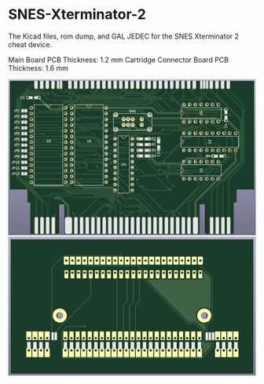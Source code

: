 # SNES-Xterminator-2
The Kicad files, rom dump, and GAL JEDEC for the SNES Xterminator 2 cheat device. 

Main Board PCB Thickness: 1.2 mm
Cartridge Connector Board PCB Thickness: 1.6 mm

![image](https://github.com/RWeick/SNES-Xterminator-2/blob/main/Xterminator2.png)
![image](https://github.com/RWeick/SNES-Xterminator-2/blob/main/Xterminator2_Top.png)
